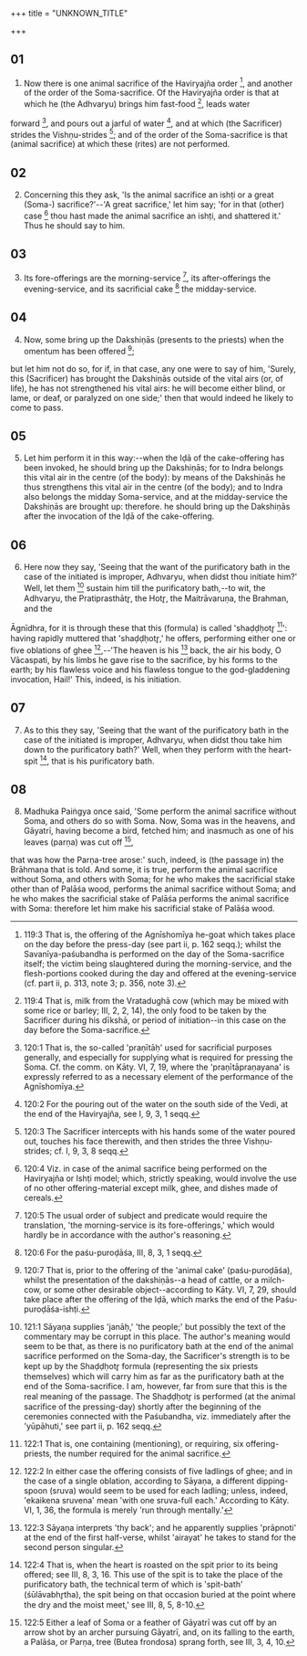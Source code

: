 +++
title = "UNKNOWN_TITLE"

+++


## 01
1. Now there is one animal sacrifice of the Haviryajña order [^egg_369], and another of the order of the Soma-sacrifice. Of the Haviryajña order is that at which he (the Adhvaryu) brings him fast-food [^egg_370], leads water

[^egg_369]: 119:3 That is, the offering of the Agnīshomīya he-goat which takes place on the day before the press-day (see part ii, p. 162 seqq.); whilst the Savanīya-paśubandha is performed on the day of the Soma-sacrifice itself; the victim being slaughtered during the morning-service, and the flesh-portions cooked during the day and offered at the evening-service (cf. part ii, p. 313, note 3; p. 356, note 3).

[^egg_370]: 119:4 That is, milk from the Vratadughā cow (which may be mixed with some rice or barley; III, 2, 2, 14), the only food to be taken by the Sacrificer during his dīkshā, or period of initiation--in this case on the day before the Soma-sacrifice.

forward [^egg_371], and pours out a jarful of water [^egg_372], and at which (the Sacrificer) strides the Vishṇu-strides [^egg_373]; and of the order of the Soma-sacrifice is that (animal sacrifice) at which these (rites) are not performed.

[^egg_371]: 120:1 That is, the so-called 'praṇītāḥ' used for sacrificial purposes generally, and especially for supplying what is required for pressing the Soma. Cf. the comm. on Kāty. VI, 7, 19, where the 'praṇītāpraṇayana' is expressly referred to as a necessary element of the performance of the Agnīshomīya.

[^egg_372]: 120:2 For the pouring out of the water on the south side of the Vedi, at the end of the Haviryajña, see I, 9, 3, 1 seqq.

[^egg_373]: 120:3 The Sacrificer intercepts with his hands some of the water poured out, touches his face therewith, and then strides the three Vishṇu-strides; cf. I, 9, 3, 8 seqq.

## 02
2. Concerning this they ask, 'Is the animal sacrifice an ishṭi or a great (Soma-) sacrifice?'--'A great sacrifice,' let him say; 'for in that (other) case [^egg_374] thou hast made the animal sacrifice an ishṭi, and shattered it.' Thus he should say to him.

[^egg_374]: 120:4 Viz. in case of the animal sacrifice being performed on the Haviryajña or Ishṭi model; which, strictly speaking, would involve the use of no other offering-material except milk, ghee, and dishes made of cereals.

## 03
3. Its fore-offerings are the morning-service [^egg_375], its after-offerings the evening-service, and its sacrificial cake [^egg_376] the midday-service.

[^egg_375]: 120:5 The usual order of subject and predicate would require the translation, 'the morning-service is its fore-offerings,' which would hardly be in accordance with the author's reasoning.

[^egg_376]: 120:6 For the paśu-puroḍāśa, III, 8, 3, 1 seqq.

## 04
4. Now, some bring up the Dakshiṇās (presents to the priests) when the omentum has been offered [^egg_377];

[^egg_377]: 120:7 That is, prior to the offering of the 'animal cake' (paśu-puroḍāśa), whilst the presentation of the dakshiṇās--a head of cattle, or a milch-cow, or some other desirable object--according to Kāty. VI, 7, 29, should take place after the offering of the Iḍā, which marks the end of the Paśu-puroḍāśa-ishṭi.

but let him not do so, for if, in that case, any one were to say of him, 'Surely, this (Sacrificer) has brought the Dakshiṇās outside of the vital airs (or, of life), he has not strengthened his vital airs: he will become either blind, or lame, or deaf, or paralyzed on one side;' then that would indeed he likely to come to pass.

## 05
5. Let him perform it in this way:--when the Iḍā of the cake-offering has been invoked, he should bring up the Dakshiṇās; for to Indra belongs this vital air in the centre (of the body): by means of the Dakshiṇās he thus strengthens this vital air in the centre (of the body); and to Indra also belongs the midday Soma-service, and at the midday-service the Dakshiṇās are brought up: therefore. he should bring up the Dakshiṇās after the invocation of the Iḍā of the cake-offering.

## 06
6. Here now they say, 'Seeing that the want of the purificatory bath in the case of the initiated is improper, Adhvaryu, when didst thou initiate him?' Well, let them [^egg_378] sustain him till the purificatory bath,--to wit, the Adhvaryu, the Pratiprasthātr̥, the Hotr̥, the Maitrāvaruṇa, the Brahman, and the

[^egg_378]: 121:1 Sāyaṇa supplies 'janāḥ,' 'the people;' but possibly the text of the commentary may be corrupt in this place. The author's meaning would seem to be that, as there is no purificatory bath at the end of the animal sacrifice performed on the Soma-day, the Sacrificer's strength is to be kept up by the Shaḍḍḥotr̥ formula (representing the six priests themselves) which will carry him as far as the purificatory bath at the end of the Soma-sacrifice. I am, however, far from sure that this is the real meaning of the passage. The Shaḍḍḥotr̥ is performed (at the animal sacrifice of the pressing-day) shortly after the beginning of the ceremonies connected with the Paśubandha, viz. immediately after the 'yūpāhuti,' see part ii, p. 162 seqq.

 Āgnīdhra, for it is through these that this (formula) is called 'shaḍḍḥotr̥ [^egg_379]': having rapidly muttered that 'shaḍḍḥotr̥,' he offers, performing either one or five oblations of ghee [^egg_380],--'The heaven is his [^egg_381] back, the air his body, O Vācaspati, by his limbs he gave rise to the sacrifice, by his forms to the earth; by his flawless voice and his flawless tongue to the god-gladdening invocation, Hail!' This, indeed, is his initiation.

[^egg_379]: 122:1 That is, one containing (mentioning), or requiring, six offering-priests, the number required for the animal sacrifice.

[^egg_380]: 122:2 In either case the offering consists of five ladlings of ghee; and in the case of a single oblation, according to Sāyaṇa, a different dipping-spoon (sruva) would seem to be used for each ladling; unless, indeed, 'ekaikena sruvena' mean 'with one sruva-full each.' According to Kāty. VI, 1, 36, the formula is merely 'run through mentally.'

[^egg_381]: 122:3 Sāyaṇa interprets 'thy back'; and he apparently supplies 'prāpnoti' at the end of the first half-verse, whilst 'airayat' he takes to stand for the second person singular.

## 07
7. As to this they say, 'Seeing that the want of the purificatory bath in the case of the initiated is improper, Adhvaryu, when didst thou take him down to the purificatory bath?' Well, when they perform with the heart-spit [^egg_382], that is his purificatory bath.

[^egg_382]: 122:4 That is, when the heart is roasted on the spit prior to its being offered; see III, 8, 3, 16. This use of the spit is to take the place of the purificatory bath, the technical term of which is 'spit-bath' (śūlāvabhr̥tha), the spit being on that occasion buried at the point where the dry and the moist meet,' see III, 8, 5, 8-10.

## 08
8. Madhuka Paiṅgya once said, 'Some perform the animal sacrifice without Soma, and others do so with Soma. Now, Soma was in the heavens, and Gāyatrī, having become a bird, fetched him; and inasmuch as one of his leaves (parṇa) was cut off [^egg_383],

[^egg_383]: 122:5 Either a leaf of Soma or a feather of Gāyatrī was cut off by an  arrow shot by an archer pursuing Gāyatrī, and, on its falling to the earth, a Palāśa, or Parṇa, tree (Butea frondosa) sprang forth, see III, 3, 4, 10.

that was how the Parṇa-tree arose:' such, indeed, is (the passage in) the Brāhmaṇa that is told. And some, it is true, perform the animal sacrifice without Soma, and others with Soma; for he who makes the sacrificial stake other than of Palāśa wood, performs the animal sacrifice without Soma; and he who makes the sacrificial stake of Palāśa performs the animal sacrifice with Soma: therefore let him make his sacrificial stake of Palāśa wood.

